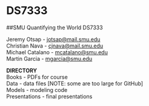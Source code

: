 # DS7333
##SMU Quantifying the World DS7333

Jeremy Otsap - jotsap@mail.smu.edu  
Christian Nava - cjnava@mail.smu.edu  
Michael Catalano - mcatalano@smu.edu  
Martin Garcia - mgarcia@smu.edu

**DIRECTORY**  
Books - PDFs for course  
Data - data files [NOTE: some are too large for GitHub]  
Models - modeling code  
Presentations - final presentations 






